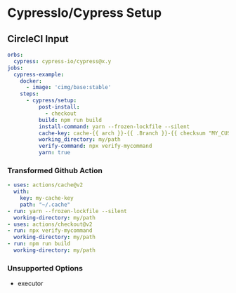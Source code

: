 # CypressIo/Cypress Setup

## CircleCI Input

```yaml
orbs:
  cypress: cypress-io/cypress@x.y
jobs:
  cypress-example:
    docker:
      - image: 'cimg/base:stable'
    steps:
      - cypress/setup:
          post-install:
            - checkout
          build: npm run build
          install-command: yarn --frozen-lockfile --silent
          cache-key: cache-{{ arch }}-{{ .Branch }}-{{ checksum "MY_CUSTOM_CACHE_KEY" }}
          working_directory: my/path
          verify-command: npx verify-mycommand
          yarn: true
```

### Transformed Github Action

```yaml
- uses: actions/cache@v2
  with:
    key: my-cache-key
    path: "~/.cache"
- run: yarn --frozen-lockfile --silent
  working-directory: my/path     
- uses: actions/checkout@v2
- run: npx verify-mycommand
  working-directory: my/path
- run: npm run build
  working-directory: my/path
```

### Unsupported Options

- executor
